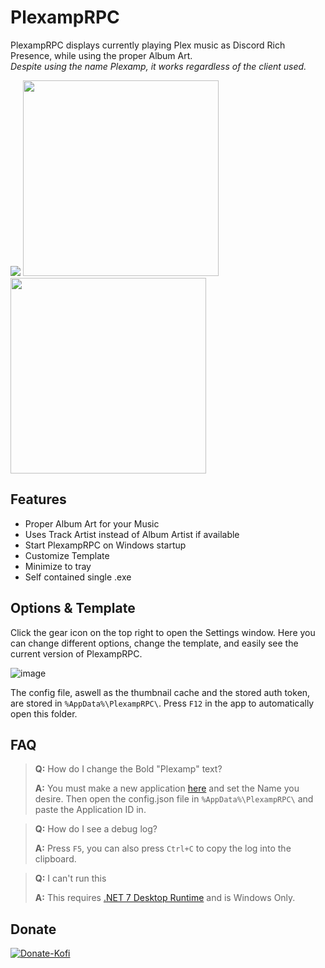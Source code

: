 # PlexampRPC
PlexampRPC displays currently playing Plex music as Discord Rich Presence, while using the proper Album Art.<br/> *Despite using the name Plexamp, it works regardless of the client used.*

<p float="left">
<img src="https://i.imgur.com/kFAu8t9.png" />
<img src="https://i.imgur.com/2syfqbT.png" height="313" />
<img src="https://i.imgur.com/decQuxm.png" height="313" />
</p>

## Features
- Proper Album Art for your Music
- Uses Track Artist instead of Album Artist if available 
- Start PlexampRPC on Windows startup
- Customize Template
- Minimize to tray
- Self contained single .exe

## Options & Template
Click the gear icon on the top right to open the Settings window. Here you can change different options, change the template, and easily see the current version of PlexampRPC.

![image](https://github.com/Dyvinia/PlexampRPC/assets/13797470/6ef36bd5-fa4d-4170-aa95-b8668e5c595d)

The config file, aswell as the thumbnail cache and the stored auth token, are stored in `%AppData%\PlexampRPC\`. Press `F12` in the app to automatically open this folder.

## FAQ
> **Q:** How do I change the Bold "Plexamp" text?
> 
> **A:** You must make a new application [here](https://discord.com/developers/applications) and set the Name you desire. Then open the config.json file in `%AppData%\PlexampRPC\` and paste the Application ID in.

> **Q:** How do I see a debug log?
> 
> **A:** Press `F5`, you can also press `Ctrl+C` to copy the log into the clipboard.

> **Q:** I can't run this
> 
> **A:** This requires [.NET 7 Desktop Runtime](https://dotnet.microsoft.com/en-us/download/dotnet/7.0) and is Windows Only.

## Donate
[![Donate-Kofi](https://ko-fi.com/img/githubbutton_sm.svg)](https://ko-fi.com/J3J63UBHG)
